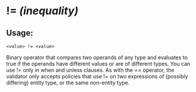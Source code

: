 # != *(inequality)*

## Usage:
```cedar
<value> != <value>
```

Binary operator that compares two operands of any type and evaluates to true if the
operands have different values or are of different types. You can use != only in when
and unless clauses. As with the == operator, the validator only accepts policies that
use != on two expressions of (possibly differing) entity type, or the same non-entity type.
